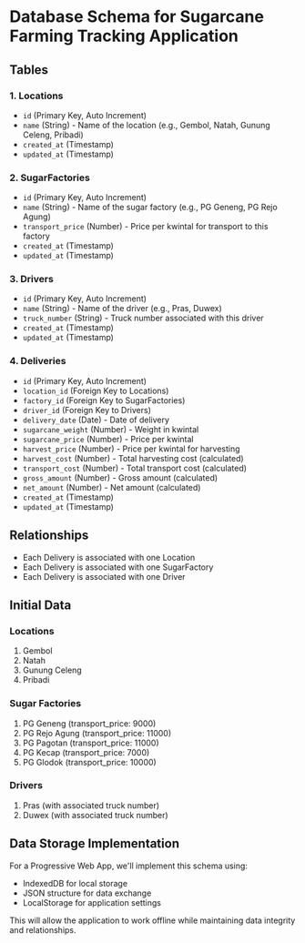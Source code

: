 # Database Schema for Sugarcane Farming Tracking Application

## Tables

### 1. Locations
- `id` (Primary Key, Auto Increment)
- `name` (String) - Name of the location (e.g., Gembol, Natah, Gunung Celeng, Pribadi)
- `created_at` (Timestamp)
- `updated_at` (Timestamp)

### 2. SugarFactories
- `id` (Primary Key, Auto Increment)
- `name` (String) - Name of the sugar factory (e.g., PG Geneng, PG Rejo Agung)
- `transport_price` (Number) - Price per kwintal for transport to this factory
- `created_at` (Timestamp)
- `updated_at` (Timestamp)

### 3. Drivers
- `id` (Primary Key, Auto Increment)
- `name` (String) - Name of the driver (e.g., Pras, Duwex)
- `truck_number` (String) - Truck number associated with this driver
- `created_at` (Timestamp)
- `updated_at` (Timestamp)

### 4. Deliveries
- `id` (Primary Key, Auto Increment)
- `location_id` (Foreign Key to Locations)
- `factory_id` (Foreign Key to SugarFactories)
- `driver_id` (Foreign Key to Drivers)
- `delivery_date` (Date) - Date of delivery
- `sugarcane_weight` (Number) - Weight in kwintal
- `sugarcane_price` (Number) - Price per kwintal
- `harvest_price` (Number) - Price per kwintal for harvesting
- `harvest_cost` (Number) - Total harvesting cost (calculated)
- `transport_cost` (Number) - Total transport cost (calculated)
- `gross_amount` (Number) - Gross amount (calculated)
- `net_amount` (Number) - Net amount (calculated)
- `created_at` (Timestamp)
- `updated_at` (Timestamp)

## Relationships
- Each Delivery is associated with one Location
- Each Delivery is associated with one SugarFactory
- Each Delivery is associated with one Driver

## Initial Data

### Locations
1. Gembol
2. Natah
3. Gunung Celeng
4. Pribadi

### Sugar Factories
1. PG Geneng (transport_price: 9000)
2. PG Rejo Agung (transport_price: 11000)
3. PG Pagotan (transport_price: 11000)
4. PG Kecap (transport_price: 7000)
5. PG Glodok (transport_price: 10000)

### Drivers
1. Pras (with associated truck number)
2. Duwex (with associated truck number)

## Data Storage Implementation
For a Progressive Web App, we'll implement this schema using:
- IndexedDB for local storage
- JSON structure for data exchange
- LocalStorage for application settings

This will allow the application to work offline while maintaining data integrity and relationships.
